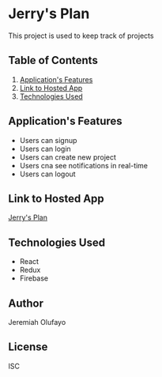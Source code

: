 # Jerry's Plan
This project is used to keep track of projects

## Table of Contents
1. <a href="#features">Application's Features</a>
2. <a href="#hosted-app">Link to Hosted App</a>
3. <a href="#technologies-used">Technologies Used</a>

## Application's Features
- Users can signup
- Users can login
- Users can create new project
- Users cna see notifications in real-time
- Users can logout

## Link to Hosted App
[Jerry's Plan](https://jerry-plan.firebaseapp.com/)

## Technologies Used
- React
- Redux
- Firebase

## Author
Jeremiah Olufayo

## License
ISC
